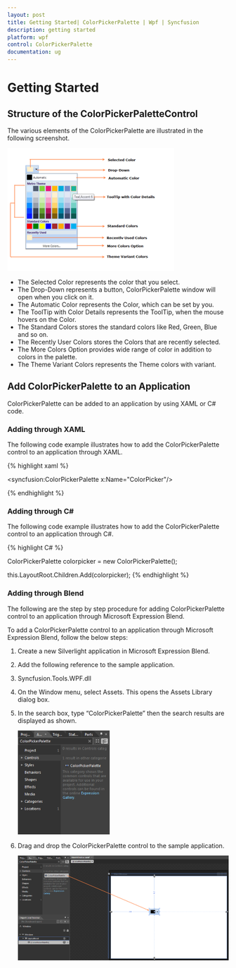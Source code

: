 ```yaml
---
layout: post
title: Getting Started| ColorPickerPalette | Wpf | Syncfusion
description: getting started
platform: wpf
control: ColorPickerPalette
documentation: ug
---
```


# Getting Started

## Structure of the ColorPickerPaletteControl

The various elements of the ColorPickerPalette are illustrated in the following screenshot.

![](Getting-Started_images/Getting-Started_img1.png)



* The Selected Color represents the color that you select.
* The Drop-Down represents a button, ColorPickerPalette window will open when you click on it.
* The Automatic Color represents the Color, which can be set by you.
* The ToolTip with Color Details represents the ToolTip, when the mouse hovers on the Color.
* The Standard Colors stores the standard colors like Red, Green, Blue and so on.
* The Recently User Colors stores the Colors that are recently selected.
* The More Colors Option provides wide range of color in addition to colors in the palette.
* The Theme Variant Colors represents the Theme colors with variant.

## Add ColorPickerPalette to an Application


ColorPickerPalette can be added to an application by using XAML or C# code.

### Adding through XAML

The following code example illustrates how to add the ColorPickerPalette control to an application through XAML.

{% highlight xaml %}



   <syncfusion:ColorPickerPalette x:Name="ColorPicker"/>

{% endhighlight %}



### Adding through C#

The following code example illustrates how to add the ColorPickerPalette control to an application through C#.

{% highlight C# %}



ColorPickerPalette colorpicker = new ColorPickerPalette();

this.LayoutRoot.Children.Add(colorpicker);
{% endhighlight %}




### Adding through Blend

The following are the step by step procedure for adding ColorPickerPalette control to an application through Microsoft Expression Blend.

To add a ColorPickerPalette control to an application through Microsoft Expression Blend, follow the below steps:

1. Create a new Silverlight application in Microsoft Expression Blend.
2. Add the following reference to the sample application.
3. Syncfusion.Tools.WPF.dll
4. On the Window menu, select Assets. This opens the Assets Library dialog box.
5. In the search box, type “ColorPickerPalette” then the search results are displayed as shown.



   ![](Getting-Started_images/Getting-Started_img2.png)





6. Drag and drop the ColorPickerPalette control to the sample application.



   ![](Getting-Started_images/Getting-Started_img3.png)
   
   



